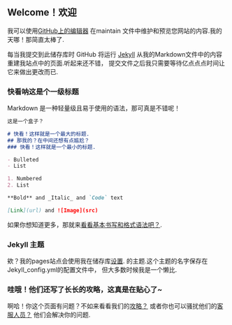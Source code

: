 ## Welcome！欢迎

我可以使用[GitHub上的编辑器](https://github.com/tamoyako/tamoyako.github.io/edit/main/index.md) 在maintain 文件中维护和预览您网站的内容.我的天哪！那简直太棒了.

每当我提交到此储存库时 GitHub 将运行 [Jekyll](https://jekyllrb.com/) 从我的Markdown文件中的内容重建我站点中的页面.听起来还不错，
提交文件之后我只需要等待亿点点点时间让它来做出更改而已.

### 快看呐这是个一级标题

Markdown 是一种轻量级且易于使用的语法，那可真是不错呢！

```markdown
这是一个盒子？

# 快看！这样就是一个最大的标题.
## 那我的？在中间还想有点尴尬？
### 快看！这样就是一个最小的标题.

- Bulleted
- List

1. Numbered
2. List

**Bold** and _Italic_ and `Code` text

[Link](url) and ![Image](src)
```

如果你想知道更多，那就来[看看基本书写和格式语法吧？](https://docs.github.com/en/github/writing-on-github/getting-started-with-writing-and-formatting-on-github/basic-writing-and-formatting-syntax).

### Jekyll 主题

欸？我的pages站点会使用我在储存库[设置](https://github.com/tamoyako/tamoyako.github.io/settings/pages). 的主题.这个主题的名字保存在Jekyll_config.yml的配置文件中，
但大多数时候我是一个懒比.

### 哇哦！他们还写了长长的攻略，这真是在贴心了~

啊哈！你这个页面有问题？不如来看看我们的[攻略？](https://docs.github.com/categories/github-pages-basics/) 或者你也可以骚扰他们的[客服人员？](https://support.github.com/contact) 他们会解决你的问题.
